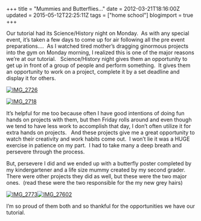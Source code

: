 +++
title = "Mummies and Butterflies…"
date = 2012-03-21T18:16:00Z
updated = 2015-05-12T22:25:11Z
tags = ["home school"]
blogimport = true 
+++

Our tutorial had its Science/History night on Monday.&#160; As with any special event, it’s taken a few days to come up for air following all the pre event preparations….&#160; As I watched tired mother’s dragging ginormous projects into the gym on Monday morning, I realized this is one of the major reasons we’re at our tutorial.&#160;&#160; Science/History night gives them an opportunity to get up in front of a group of people and perform something.&#160; It gives them an opportunity to work on a project, complete it by a set deadline and display it for others.&#160; 

[![IMG_2726](https://latc.s3.amazonaws.com/wp-content/uploads/2012/03/IMG_2726.jpg "IMG_2726")](https://latc.s3.amazonaws.com/wp-content/uploads/2012/03/IMG_2726.jpg)

[![IMG_2718](https://latc.s3.amazonaws.com/wp-content/uploads/2012/03/IMG_2718.jpg "IMG_2718")](https://latc.s3.amazonaws.com/wp-content/uploads/2012/03/IMG_2718.jpg)

It’s helpful for me too because often I have good intentions of doing fun hands on projects with them, but then Friday rolls around and even though we tend to have less work to accomplish that day, I don’t often utilize it for extra hands on projects.&#160;&#160; And these projects give me a great opportunity to watch their creativity and work habits come out.&#160; I won’t lie it was a HUGE exercise in patience on my part.&#160; I had to take many a deep breath and persevere through the process.&#160; 

But, persevere I did and we ended up with a butterfly poster completed by my kindergartener and a life size mummy created by my second grader.&#160; There were other projects they did as well, but these were the two major ones.&#160; (read these were the two responsible for the my new grey hairs)

[![IMG_2773](https://latc.s3.amazonaws.com/wp-content/uploads/2012/03/IMG_2773.jpg "IMG_2773")](https://latc.s3.amazonaws.com/wp-content/uploads/2012/03/IMG_2773.jpg)[![IMG_27602](https://latc.s3.amazonaws.com/wp-content/uploads/2012/03/IMG_27602.jpg "IMG_27602")](https://latc.s3.amazonaws.com/wp-content/uploads/2012/03/IMG_27602.jpg)

I’m so proud of them both and so thankful for the opportunities we have our tutorial.&#160; 
